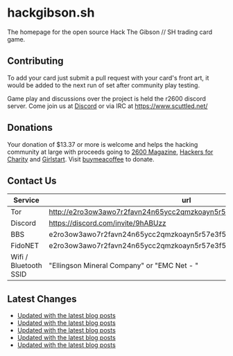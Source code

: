 # hackgibson.sh
The homepage for the open source Hack The Gibson // SH trading card game.


## Contributing

To add your card just submit a pull request with your card's front art, it would be added to the next run of set after community play testing.

Game play and discussions over the project is held the r2600 discord server. Come join us at [Discord](https://discord.com/invite/9hABUzz) or via IRC at https://www.scuttled.net/


## Donations

Your donation of $13.37 or more is welcome and helps the hacking community at large with proceeds going to [2600 Magazine](https://2600.com/), [Hackers for Charity](https://hackersforcharity.org) and [Girlstart](https://girlstart.org).  Visit [buymeacoffee](https://www.buymeacoffee.com/hackgibson.sh) to donate.


## Contact Us

Service | url
-|-
Tor | http://e2ro3ow3awo7r2favn24n65ycc2qmzkoayn5r57e3f56nvjwdcgg32ad.onion
Discord | https://discord.com/invite/9hABUzz
BBS | e2ro3ow3awo7r2favn24n65ycc2qmzkoayn5r57e3f56nvjwdcgg32ad.onion:23
FidoNET | e2ro3ow3awo7r2favn24n65ycc2qmzkoayn5r57e3f56nvjwdcgg32ad.onion:24554
Wifi / Bluetooth SSID | "Ellingson Mineral Company" or "EMC Net - <fidonet address>"

## Latest Changes
<!-- BLOG-POST-LIST:START -->
- [Updated with the latest blog posts](https://github.com/DFW2600/hackgibson.sh/commit/e07612abe01cf31078a21d0d8f2e9d0a6fd1b251)
- [Updated with the latest blog posts](https://github.com/DFW2600/hackgibson.sh/commit/dcc8851858adf501c3d5df60c2598d4f81cf3838)
- [Updated with the latest blog posts](https://github.com/DFW2600/hackgibson.sh/commit/5628d9d34f0780dacebdf5fd7eb23f430807d70b)
- [Updated with the latest blog posts](https://github.com/DFW2600/hackgibson.sh/commit/1ec420c49f57d170f20177f469ac3795f34d17ca)
- [Updated with the latest blog posts](https://github.com/DFW2600/hackgibson.sh/commit/308b8e3bf210e84bca9ce900f6980f9548813953)
<!-- BLOG-POST-LIST:END -->
